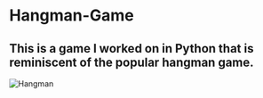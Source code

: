 # Hangman-Game


## This is a game I worked on in Python that is reminiscent of the popular hangman game.



![Hangman](https://github.com/Epicskylegend/Hangman-Game/assets/85533331/c2d6529f-a1eb-4f4d-acd9-77248676027c)
